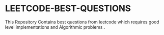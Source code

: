 # LEETCODE-BEST-QUESTIONS
This Repository Contains best questions from leetcode which requires good level implementations and Algorithmic problems . 
